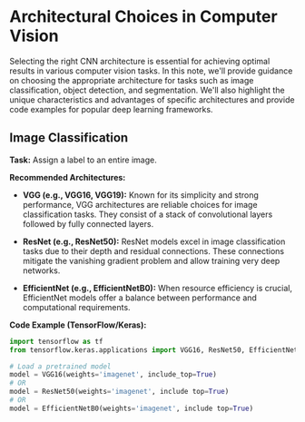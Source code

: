 # Architectural Choices in Computer Vision

Selecting the right CNN architecture is essential for achieving optimal results in various computer vision tasks. In this note, we'll provide guidance on choosing the appropriate architecture for tasks such as image classification, object detection, and segmentation. We'll also highlight the unique characteristics and advantages of specific architectures and provide code examples for popular deep learning frameworks.

## Image Classification

**Task:** Assign a label to an entire image.

**Recommended Architectures:**

- **VGG (e.g., VGG16, VGG19):** Known for its simplicity and strong performance, VGG architectures are reliable choices for image classification tasks. They consist of a stack of convolutional layers followed by fully connected layers.

- **ResNet (e.g., ResNet50):** ResNet models excel in image classification tasks due to their depth and residual connections. These connections mitigate the vanishing gradient problem and allow training very deep networks.

- **EfficientNet (e.g., EfficientNetB0):** When resource efficiency is crucial, EfficientNet models offer a balance between performance and computational requirements.

**Code Example (TensorFlow/Keras):**
```python
import tensorflow as tf
from tensorflow.keras.applications import VGG16, ResNet50, EfficientNetB0

# Load a pretrained model
model = VGG16(weights='imagenet', include_top=True)
# OR
model = ResNet50(weights='imagenet', include top=True)
# OR
model = EfficientNetB0(weights='imagenet', include top=True)
